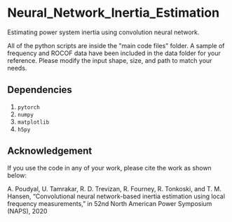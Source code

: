 # Neural_Network_Inertia_Estimation
Estimating power system inertia using convolution neural network.

All of the python scripts are inside the "main code files" folder. A sample of frequency and ROCOF data have been included in the data folder for your reference. Please modify the input shape, size, and path to match your needs.

## Dependencies
1. `pytorch`
2. `numpy`
3. `matplotlib`
4. `h5py`

## Acknowledgement

If you use the code in any of your work, please cite the work as shown below:

A. Poudyal, U. Tamrakar, R. D. Trevizan, R. Fourney, R. Tonkoski, and T. M. Hansen, “Convolutional neural network-based inertia estimation using local frequency measurements,”  in 52nd North American  Power Symposium (NAPS), 2020

